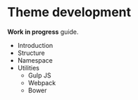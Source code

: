 Theme development
=================

**Work in progress** guide.

- Introduction
- Structure
- Namespace
- Utilities
    - Gulp JS
    - Webpack
    - Bower
